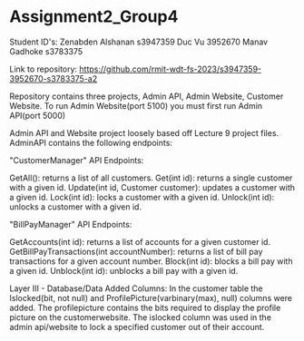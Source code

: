 # Assignment2_Group4
Student ID's:
Zenabden Alshanan s3947359
Duc Vu 3952670 
Manav Gadhoke s3783375

Link to repository: https://github.com/rmit-wdt-fs-2023/s3947359-3952670-s3783375-a2

Repository contains three projects, Admin API, Admin Website, Customer Website. 
To run Admin Website(port 5100) you must first run Admin API(port 5000)

Admin API and Website project loosely based off Lecture 9 project files. AdminAPI contains the following endpoints:

"CustomerManager" API Endpoints:

GetAll(): returns a list of all customers.
Get(int id): returns a single customer with a given id.
Update(int id, Customer customer): updates a customer with a given id.
Lock(int id): locks a customer with a given id.
Unlock(int id): unlocks a customer with a given id.

"BillPayManager" API Endpoints:

GetAccounts(int id): returns a list of accounts for a given customer id.
GetBillPayTransactions(int accountNumber): returns a list of bill pay transactions for a given account number.
Block(int id): blocks a bill pay with a given id.
Unblock(int id): unblocks a bill pay with a given id.


Layer III - Database/Data
Added Columns: In the customer table the Islocked(bit, not null) and ProfilePicture(varbinary(max), null) columns were added.
The profilepicture contains the bits required to display the profile picture on the customerwebsite.
The islocked column was used in the admin api/website to lock a specified customer out of their account.


